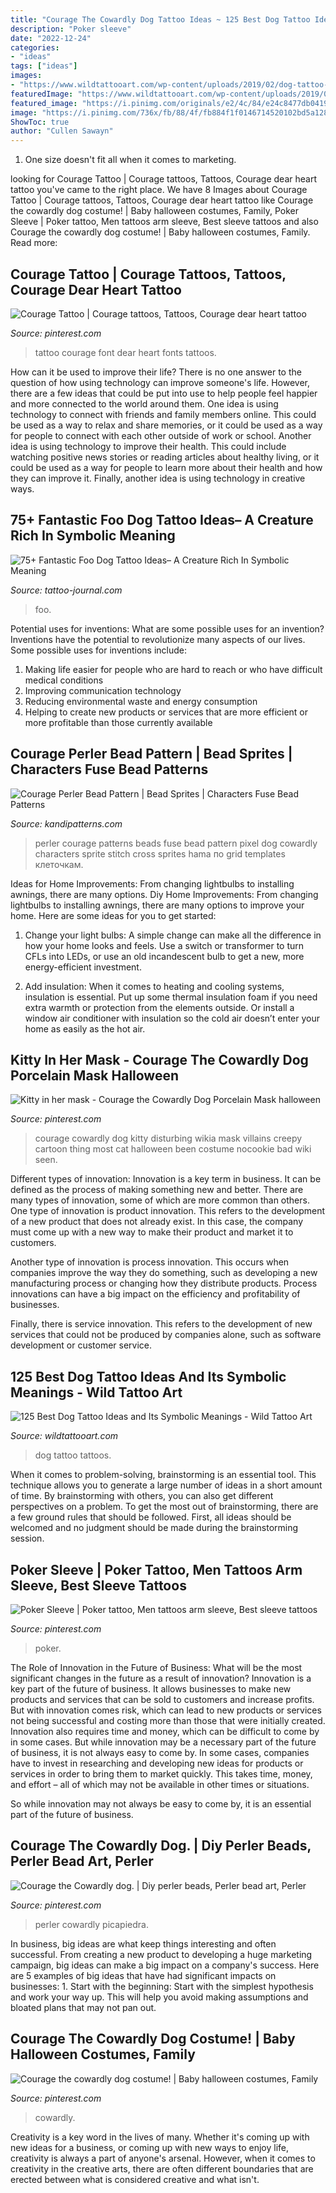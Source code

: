 ```yaml
---
title: "Courage The Cowardly Dog Tattoo Ideas ~ 125 Best Dog Tattoo Ideas And Its Symbolic Meanings"
description: "Poker sleeve"
date: "2022-12-24"
categories:
- "ideas"
tags: ["ideas"]
images:
- "https://www.wildtattooart.com/wp-content/uploads/2019/02/dog-tattoo-91.jpg"
featuredImage: "https://www.wildtattooart.com/wp-content/uploads/2019/02/dog-tattoo-91.jpg"
featured_image: "https://i.pinimg.com/originals/e2/4c/84/e24c8477db041951d1e51ae791374d51.jpg"
image: "https://i.pinimg.com/736x/fb/88/4f/fb884f1f0146714520102bd5a12824dd.jpg"
ShowToc: true
author: "Cullen Sawayn"
---
```



1. One size doesn't fit all when it comes to marketing.

	

		
looking for Courage Tattoo | Courage tattoos, Tattoos, Courage dear heart tattoo you've came to the right place. We have 8 Images about Courage Tattoo | Courage tattoos, Tattoos, Courage dear heart tattoo like Courage the cowardly dog costume! | Baby halloween costumes, Family, Poker Sleeve | Poker tattoo, Men tattoos arm sleeve, Best sleeve tattoos and also Courage the cowardly dog costume! | Baby halloween costumes, Family. Read more:
		
    
## Courage Tattoo | Courage Tattoos, Tattoos, Courage Dear Heart Tattoo

<img loading=lazy src="https://i.pinimg.com/originals/e2/4c/84/e24c8477db041951d1e51ae791374d51.jpg" onerror="this.onerror=null;this.src='https://tse4.mm.bing.net/th?id=OIP.lvFeMhb6M8F-lzQTY8jElgHaNJ&amp;pid=15.1';" alt="Courage Tattoo | Courage tattoos, Tattoos, Courage dear heart tattoo">

_Source: pinterest.com_

>tattoo courage font dear heart fonts tattoos. 

	

How can it be used to improve their life?
There is no one answer to the question of how using technology can improve someone's life. However, there are a few ideas that could be put into use to help people feel happier and more connected to the world around them. One idea is using technology to connect with friends and family members online. This could be used as a way to relax and share memories, or it could be used as a way for people to connect with each other outside of work or school. Another idea is using technology to improve their health. This could include watching positive news stories or reading articles about healthy living, or it could be used as a way for people to learn more about their health and how they can improve it. Finally, another idea is using technology in creative ways.

    
## 75+ Fantastic Foo Dog Tattoo Ideas– A Creature Rich In Symbolic Meaning

<img loading=lazy src="https://tattoo-journal.com/wp-content/uploads/2016/08/foo-dog-tattoo25.jpg" onerror="this.onerror=null;this.src='https://tse3.mm.bing.net/th?id=OIP.xcic9GS3WeAs1O9h55HxlwHaHa&amp;pid=15.1';" alt="75+ Fantastic Foo Dog Tattoo Ideas– A Creature Rich In Symbolic Meaning">

_Source: tattoo-journal.com_

>foo. 

	

Potential uses for inventions: What are some possible uses for an invention?
Inventions have the potential to revolutionize many aspects of our lives. Some possible uses for inventions include: 
1. Making life easier for people who are hard to reach or who have difficult medical conditions 
2. Improving communication technology 
3. Reducing environmental waste and energy consumption 
4. Helping to create new products or services that are more efficient or more profitable than those currently available 

    
## Courage Perler Bead Pattern | Bead Sprites | Characters Fuse Bead Patterns

<img loading=lazy src="https://s3.amazonaws.com/kandipatternspatterns/characters/10678_Courage.png" onerror="this.onerror=null;this.src='https://tse4.mm.bing.net/th?id=OIP.BKHkQzTQ4i1zv9YyD8YWNAHaHa&amp;pid=15.1';" alt="Courage Perler Bead Pattern | Bead Sprites | Characters Fuse Bead Patterns">

_Source: kandipatterns.com_

>perler courage patterns beads fuse bead pattern pixel dog cowardly characters sprite stitch cross sprites hama по grid templates клеточкам. 

	

Ideas for Home Improvements: From changing lightbulbs to installing awnings, there are many options.
Diy Home Improvements: From changing lightbulbs to installing awnings, there are many options to improve your home. Here are some ideas for you to get started: 
1. Change your light bulbs: A simple change can make all the difference in how your home looks and feels. Use a switch or transformer to turn CFLs into LEDs, or use an old incandescent bulb to get a new, more energy-efficient investment. 

2. Add insulation: When it comes to heating and cooling systems, insulation is essential. Put up some thermal insulation foam if you need extra warmth or protection from the elements outside. Or install a window air conditioner with insulation so the cold air doesn’t enter your home as easily as the hot air. 


    
## Kitty In Her Mask - Courage The Cowardly Dog Porcelain Mask Halloween

<img loading=lazy src="https://i.pinimg.com/originals/dc/be/5f/dcbe5f48d32677d1ae7d01f637f95d5c.png" onerror="this.onerror=null;this.src='https://tse1.mm.bing.net/th?id=OIP.IwmKku_TV8dnmKrMN6ZzGgAAAA&amp;pid=15.1';" alt="Kitty in her mask - Courage the Cowardly Dog Porcelain Mask halloween">

_Source: pinterest.com_

>courage cowardly dog kitty disturbing wikia mask villains creepy cartoon thing most cat halloween been costume nocookie bad wiki seen. 

	

Different types of innovation:
Innovation is a key term in business. It can be defined as the process of making something new and better. There are many types of innovation, some of which are more common than others. 
One type of innovation is product innovation. This refers to the development of a new product that does not already exist. In this case, the company must come up with a new way to make their product and market it to customers. 

Another type of innovation is process innovation. This occurs when companies improve the way they do something, such as developing a new manufacturing process or changing how they distribute products. Process innovations can have a big impact on the efficiency and profitability of businesses. 

Finally, there is service innovation. This refers to the development of new services that could not be produced by companies alone, such as software development or customer service.

    
## 125 Best Dog Tattoo Ideas And Its Symbolic Meanings - Wild Tattoo Art

<img loading=lazy src="https://www.wildtattooart.com/wp-content/uploads/2019/02/dog-tattoo-91.jpg" onerror="this.onerror=null;this.src='https://tse2.mm.bing.net/th?id=OIP.XIJkanEopT_O6g6uj-SReQHaJQ&amp;pid=15.1';" alt="125 Best Dog Tattoo Ideas and Its Symbolic Meanings - Wild Tattoo Art">

_Source: wildtattooart.com_

>dog tattoo tattoos. 

	

When it comes to problem-solving, brainstorming is an essential tool. This technique allows you to generate a large number of ideas in a short amount of time. By brainstorming with others, you can also get different perspectives on a problem. To get the most out of brainstorming, there are a few ground rules that should be followed. First, all ideas should be welcomed and no judgment should be made during the brainstorming session.

    
## Poker Sleeve | Poker Tattoo, Men Tattoos Arm Sleeve, Best Sleeve Tattoos

<img loading=lazy src="https://i.pinimg.com/736x/fb/88/4f/fb884f1f0146714520102bd5a12824dd.jpg" onerror="this.onerror=null;this.src='https://tse2.mm.bing.net/th?id=OIP.sUUxe7jVVmTC9MqsIurw0AHaJQ&amp;pid=15.1';" alt="Poker Sleeve | Poker tattoo, Men tattoos arm sleeve, Best sleeve tattoos">

_Source: pinterest.com_

>poker. 

	

The Role of Innovation in the Future of Business: What will be the most significant changes in the future as a result of innovation?
Innovation is a key part of the future of business. It allows businesses to make new products and services that can be sold to customers and increase profits. But with innovation comes risk, which can lead to new products or services not being successful and costing more than those that were initially created. Innovation also requires time and money, which can be difficult to come by in some cases.
But while innovation may be a necessary part of the future of business, it is not always easy to come by. In some cases, companies have to invest in researching and developing new ideas for products or services in order to bring them to market quickly. This takes time, money, and effort – all of which may not be available in other times or situations.

So while innovation may not always be easy to come by, it is an essential part of the future of business.

    
## Courage The Cowardly Dog. | Diy Perler Beads, Perler Bead Art, Perler

<img loading=lazy src="https://i.pinimg.com/736x/39/b6/a4/39b6a41ab895e8850e8808e19b29696f.jpg" onerror="this.onerror=null;this.src='https://tse1.mm.bing.net/th?id=OIP.cxWHm_3BF86L329nAHMnyQHaFj&amp;pid=15.1';" alt="Courage the Cowardly dog. | Diy perler beads, Perler bead art, Perler">

_Source: pinterest.com_

>perler cowardly picapiedra. 

	

In business, big ideas are what keep things interesting and often successful. From creating a new product to developing a huge marketing campaign, big ideas can make a big impact on a company's success. Here are 5 examples of big ideas that have had significant impacts on businesses: 1. Start with the beginning: Start with the simplest hypothesis and work your way up. This will help you avoid making assumptions and bloated plans that may not pan out. 
    
## Courage The Cowardly Dog Costume! | Baby Halloween Costumes, Family

<img loading=lazy src="https://i.pinimg.com/736x/9d/43/f7/9d43f7ea5cbed8e5c709ecf946543e65.jpg" onerror="this.onerror=null;this.src='https://tse3.mm.bing.net/th?id=OIP.tolzLah00qvwTk3w1DgTvwHaJ3&amp;pid=15.1';" alt="Courage the cowardly dog costume! | Baby halloween costumes, Family">

_Source: pinterest.com_

>cowardly. 

	

Creativity is a key word in the lives of many. Whether it's coming up with new ideas for a business, or coming up with new ways to enjoy life, creativity is always a part of anyone's arsenal. However, when it comes to creativity in the creative arts, there are often different boundaries that are erected between what is considered creative and what isn't.

